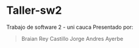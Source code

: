 # Taller-sw2

Trabajo de software 2 - uni cauca
Presentado por:

> Braian Rey Castillo
> Jorge Andres Ayerbe
